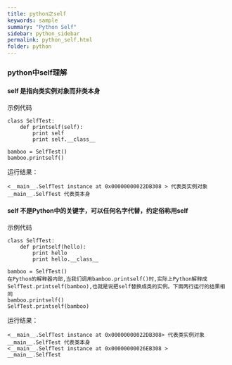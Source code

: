 ```yaml
---
title: python之self
keywords: sample
summary: "Python Self"
sidebar: python_sidebar
permalink: python_self.html
folder: python
---
```


### python中self理解
#### self 是指向类实例对象而非类本身
示例代码
<pre><code>class SelfTest:
    def printself(self):
        print self
        print self.__class__

bamboo = SelfTest()
bamboo.printself()</code></pre>
运行结果：
<pre><code>&lt;__main__.SelfTest instance at 0x00000000022DB308 &gt; 代表类实例对象
__main__.SelfTest 代表类本身
</code></pre>

#### self 不是Python中的关键字，可以任何名字代替，约定俗称用self
示例代码
<pre><code>class SelfTest:
    def printself(hello):
        print hello
        print hello.__class__

bamboo = SelfTest()
在Python的解释器内部,当我们调用bamboo.printself()时,实际上Python解释成SelfTest.printself(bamboo),也就是说把self替换成类的实例。下面两行运行的结果相同
bamboo.printself()
SelfTest.printself(bamboo)</code></pre>
运行结果：
<pre><code>&lt;__main__.SelfTest instance at 0x00000000022DB308&gt; 代表类实例对象
__main__.SelfTest 代表类本身
&lt;__main__.SelfTest instance at 0x00000000026EB308 &gt;
__main__.SelfTest</code><pre>
